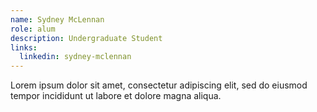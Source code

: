 ```yaml
---
name: Sydney McLennan
role: alum
description: Undergraduate Student
links:
  linkedin: sydney-mclennan
---
```


Lorem ipsum dolor sit amet, consectetur adipiscing elit, sed do eiusmod tempor incididunt ut labore et dolore magna aliqua.
